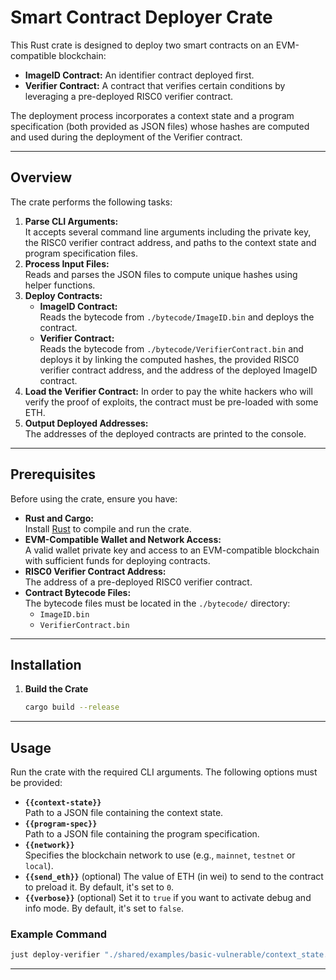 # Smart Contract Deployer Crate

This Rust crate is designed to deploy two smart contracts on an EVM-compatible blockchain:

- **ImageID Contract:** An identifier contract deployed first.
- **Verifier Contract:** A contract that verifies certain conditions by leveraging a pre-deployed RISC0 verifier contract.

The deployment process incorporates a context state and a program specification (both provided as JSON files) whose hashes are computed and used during the deployment of the Verifier contract.

---

## Overview

The crate performs the following tasks:

1. **Parse CLI Arguments:**  
   It accepts several command line arguments including the private key, the RISC0 verifier contract address, and paths to the context state and program specification files.
2. **Process Input Files:**  
   Reads and parses the JSON files to compute unique hashes using helper functions.
3. **Deploy Contracts:**
   - **ImageID Contract:**  
     Reads the bytecode from `./bytecode/ImageID.bin` and deploys the contract.
   - **Verifier Contract:**  
     Reads the bytecode from `./bytecode/VerifierContract.bin` and deploys it by linking the computed hashes, the provided RISC0 verifier contract address, and the address of the deployed ImageID contract.
4. **Load the Verifier Contract:**
     In order to pay the white hackers who will verify the proof of exploits, the contract must be pre-loaded with some ETH. 
4. **Output Deployed Addresses:**  
     The addresses of the deployed contracts are printed to the console.

---

## Prerequisites

Before using the crate, ensure you have:

- **Rust and Cargo:**  
  Install [Rust](https://www.rust-lang.org/tools/install) to compile and run the crate.
- **EVM-Compatible Wallet and Network Access:**  
  A valid wallet private key and access to an EVM-compatible blockchain with sufficient funds for deploying contracts.
- **RISC0 Verifier Contract Address:**  
  The address of a pre-deployed RISC0 verifier contract.
- **Contract Bytecode Files:**  
  The bytecode files must be located in the `./bytecode/` directory:
  - `ImageID.bin`
  - `VerifierContract.bin`

---

## Installation

1. **Build the Crate**

   ```bash
   cargo build --release
   ```

---

## Usage

Run the crate with the required CLI arguments. The following options must be provided:

- **`{{context-state}}`**  
   Path to a JSON file containing the context state.
- **`{{program-spec}}`**  
   Path to a JSON file containing the program specification.
- **`{{network}}`**  
   Specifies the blockchain network to use (e.g., `mainnet`, `testnet` or `local`).
- **`{{send_eth}}`** (optional)
   The value of ETH (in wei) to send to the contract to preload it. By default, it's set to `0`.
- **`{{verbose}}`** (optional)
   Set it to `true` if you want to activate debug and info mode. By default, it's set to `false`.

### Example Command

```bash
just deploy-verifier "./shared/examples/basic-vulnerable/context_state.json" "./shared/examples/basic-vulnerable/program_spec.json" "testnet" "500000000000000000"
```
---
